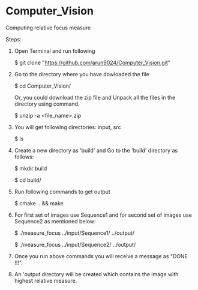 # Computer_Vision
Computing relative focus measure

Steps:
1. Open Terminal and run following

   $ git clone "https://github.com/arun9024/Computer_Vision.git"
   
2. Go to the directory where you have dowloaded the file

   $ cd Computer_Vision/
   
   Or, you could download the zip file and Unpack all the files in the directory using command.

   $ unzip -a <file_name>.zip
   
4. You will get following directories: input, src

   $ ls
   
5. Create a new directory as 'build' and Go to the 'build' directory as follows:

   $ mkdir build
   
   $ cd build/
   
6. Run following commands to get output

   $ cmake .. && make
   
8. For first set of images use Sequence1 and for second set of images 
   use Sequence2 as mentioned below:
   
   $ ./measure_focus ../input/Sequence1/ ../output/

   $ ./measure_focus ../input/Sequence2/ ../output/
   
11. Once you run above commands you will receive a message as "DONE !!!".

12. An 'output directory will be created which contains the image with highest relative measure.
